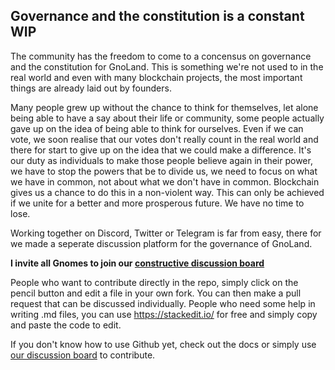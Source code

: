 ## Governance and the constitution is a constant WIP

The community has the freedom to come to a concensus on governance and the constitution for GnoLand.
This is something we're not used to in the real world and even with many blockchain projects, the most important things are already laid out by founders.

Many people grew up without the chance to think for themselves, let alone being able to have a say about their life or community, some people actually gave up on the idea of being able to think for ourselves. Even if we can vote, we soon realise that our votes don't really count in the real world and there for start to give up on the idea that we could make a difference. It's our duty as individuals to make those people believe again in their power, we have to stop the powers that be to divide us, we need to focus on what we have in common, not about what we don't have in common. Blockchain gives us a chance to do this in a non-violent way. This can only be achieved if we unite for a better and more prosperous future.
We have no time to lose.

Working together on Discord, Twitter or Telegram is far from easy, there for we made a seperate discussion platform for the governance of GnoLand.

**I invite all Gnomes to join our [constructive discussion board](https://github.com/KorNatten/gnomes/discussions)**

People who want to contribute directly in the repo, simply click on the pencil button and edit a file in your own fork. You can then make a pull request that can be discussed individually.
People who need some help in writing .md files, you can use https://stackedit.io/ for free and simply copy and paste the code to edit.

If you don't know how to use Github yet, check out the docs or simply use [our discussion board](https://github.com/KorNatten/gnomes/discussions) to contribute.
